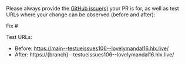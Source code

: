 Please always provide the [GitHub issue(s)](../issues) your PR is for, as well as test URLs where your change can be observed (before and after):

Fix #<gh-issue-id>

Test URLs:
- Before: https://main--testueissues106--lovelymandal16.hlx.live/
- After: https://{branch}--testueissues106--lovelymandal16.hlx.live/
